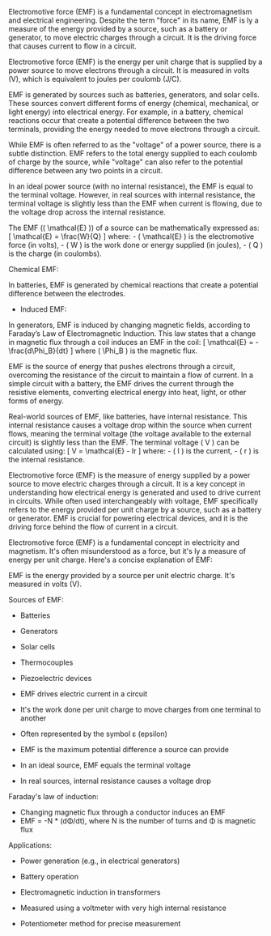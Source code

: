 Electromotive force (EMF) is a fundamental concept in electromagnetism and electrical engineering. Despite the term "force" in its name, EMF is ly a measure of the energy provided by a source, such as a battery or generator, to move electric charges through a circuit. It is the driving force that causes current to flow in a circuit.

Electromotive force (EMF) is the energy per unit charge that is supplied by a power source to move electrons through a circuit. It is  measured in volts (V), which is equivalent to joules per coulomb (J/C).

EMF is generated by sources such as batteries, generators, and solar cells. These sources convert different forms of energy (chemical, mechanical, or light energy) into electrical energy.
For example, in a battery, chemical reactions occur that create a potential difference between the two terminals, providing the energy needed to move electrons through a circuit.

While EMF is often referred to as the "voltage" of a power source, there is a subtle distinction. EMF refers to the total energy supplied to each coulomb of charge by the source, while "voltage" can also refer to the potential difference between any two points in a circuit.

In an ideal power source (with no internal resistance), the EMF is equal to the terminal voltage. However, in real sources with internal resistance, the terminal voltage is slightly less than the EMF when current is flowing, due to the voltage drop across the internal resistance.

The EMF (\( \mathcal{E} \)) of a source can be mathematically expressed as:
     \[
     \mathcal{E} = \frac{W}{Q}
     \]
     where:
     - \( \mathcal{E} \) is the electromotive force (in volts),
     - \( W \) is the work done or energy supplied (in joules),
     - \( Q \) is the charge (in coulombs).

Chemical EMF:

   In batteries, EMF is generated by chemical reactions that create a potential difference between the electrodes.

   - Induced EMF:

   In generators, EMF is induced by changing magnetic fields, according to Faraday’s Law of Electromagnetic Induction. This law states that a change in magnetic flux through a coil induces an EMF in the coil:
     \[
     \mathcal{E} = -\frac{d\Phi_B}{dt}
     \]
     where \( \Phi_B \) is the magnetic flux.

EMF is the source of energy that pushes electrons through a circuit, overcoming the resistance of the circuit to maintain a flow of current. In a simple circuit with a battery, the EMF drives the current through the resistive elements, converting electrical energy into heat, light, or other forms of energy.

Real-world sources of EMF, like batteries, have internal resistance. This internal resistance causes a voltage drop within the source when current flows, meaning the terminal voltage (the voltage available to the external circuit) is slightly less than the EMF.
The terminal voltage \( V \) can be calculated using:
     \[
     V = \mathcal{E} - Ir
     \]
     where:
     - \( I \) is the current,
     - \( r \) is the internal resistance.

Electromotive force (EMF) is the measure of energy supplied by a power source to move electric charges through a circuit. It is a key concept in understanding how electrical energy is generated and used to drive current in circuits. While often used interchangeably with voltage, EMF specifically refers to the energy provided per unit charge by a source, such as a battery or generator. EMF is crucial for powering electrical devices, and it is the driving force behind the flow of current in a circuit.

Electromotive force (EMF) is a fundamental concept in electricity and magnetism. It's often misunderstood as a force, but it's ly a measure of energy per unit charge. Here's a concise explanation of EMF:

EMF is the energy provided by a source per unit electric charge. It's measured in volts (V).

Sources of EMF:

- Batteries
- Generators
- Solar cells
- Thermocouples
- Piezoelectric devices

- EMF drives electric current in a circuit
- It's the work done per unit charge to move charges from one terminal to another
- Often represented by the symbol ε (epsilon)

- EMF is the maximum potential difference a source can provide
- In an ideal source, EMF equals the terminal voltage
- In real sources, internal resistance causes a voltage drop

Faraday's law of induction:

- Changing magnetic flux through a conductor induces an EMF
- EMF = -N * (dΦ/dt), where N is the number of turns and Φ is magnetic flux

Applications:

- Power generation (e.g., in electrical generators)
- Battery operation
- Electromagnetic induction in transformers

- Measured using a voltmeter with very high internal resistance
- Potentiometer method for precise measurement
